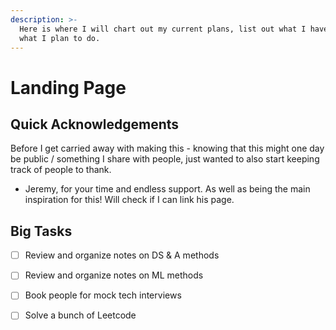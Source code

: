```yaml
---
description: >-
  Here is where I will chart out my current plans, list out what I have done and
  what I plan to do.
---
```


# Landing Page

## Quick Acknowledgements

Before I get carried away with making this - knowing that this might one day be public / something I share with people, just wanted to also start keeping track of people to thank.

* Jeremy, for your time and endless support. As well as being the main inspiration for this! Will check if I can link his page.

## Big Tasks

* [ ] Review and organize notes on DS & A methods
* [ ] Review and organize notes on ML methods
* [ ] Book people for mock tech interviews
* [ ] Solve a bunch of Leetcode

